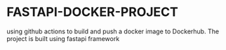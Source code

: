 # FASTAPI-DOCKER-PROJECT
using github actions to build and push a docker image to Dockerhub. The project is built using fastapi framework
